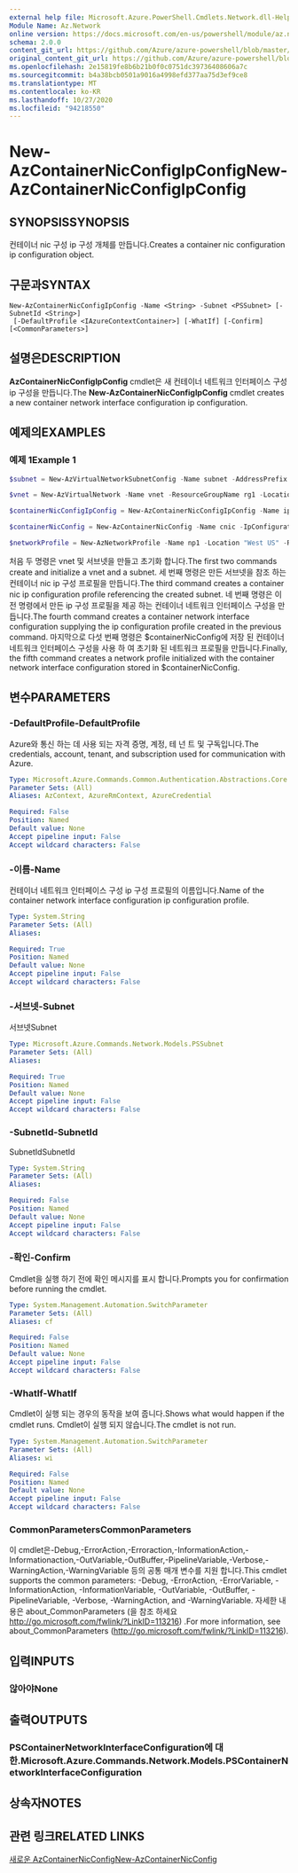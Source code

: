 ```yaml
---
external help file: Microsoft.Azure.PowerShell.Cmdlets.Network.dll-Help.xml
Module Name: Az.Network
online version: https://docs.microsoft.com/en-us/powershell/module/az.network/new-AzContainerNicconfigipconfig
schema: 2.0.0
content_git_url: https://github.com/Azure/azure-powershell/blob/master/src/Network/Network/help/New-AzContainerNicConfigIpConfig.md
original_content_git_url: https://github.com/Azure/azure-powershell/blob/master/src/Network/Network/help/New-AzContainerNicConfigIpConfig.md
ms.openlocfilehash: 2e15819fe8b6b21b0f0c0751dc39736408606a7c
ms.sourcegitcommit: b4a38bcb0501a9016a4998efd377aa75d3ef9ce8
ms.translationtype: MT
ms.contentlocale: ko-KR
ms.lasthandoff: 10/27/2020
ms.locfileid: "94218550"
---
```

# <span data-ttu-id="f7db8-101">New-AzContainerNicConfigIpConfig</span><span class="sxs-lookup"><span data-stu-id="f7db8-101">New-AzContainerNicConfigIpConfig</span></span>

## <span data-ttu-id="f7db8-102">SYNOPSIS</span><span class="sxs-lookup"><span data-stu-id="f7db8-102">SYNOPSIS</span></span>
<span data-ttu-id="f7db8-103">컨테이너 nic 구성 ip 구성 개체를 만듭니다.</span><span class="sxs-lookup"><span data-stu-id="f7db8-103">Creates a container nic configuration ip configuration object.</span></span>

## <span data-ttu-id="f7db8-104">구문과</span><span class="sxs-lookup"><span data-stu-id="f7db8-104">SYNTAX</span></span>

```
New-AzContainerNicConfigIpConfig -Name <String> -Subnet <PSSubnet> [-SubnetId <String>]
 [-DefaultProfile <IAzureContextContainer>] [-WhatIf] [-Confirm] [<CommonParameters>]
```

## <span data-ttu-id="f7db8-105">설명은</span><span class="sxs-lookup"><span data-stu-id="f7db8-105">DESCRIPTION</span></span>
<span data-ttu-id="f7db8-106">**AzContainerNicConfigIpConfig** cmdlet은 새 컨테이너 네트워크 인터페이스 구성 ip 구성을 만듭니다.</span><span class="sxs-lookup"><span data-stu-id="f7db8-106">The **New-AzContainerNicConfigIpConfig** cmdlet creates a new container network interface configuration ip configuration.</span></span> 

## <span data-ttu-id="f7db8-107">예제의</span><span class="sxs-lookup"><span data-stu-id="f7db8-107">EXAMPLES</span></span>

### <span data-ttu-id="f7db8-108">예제 1</span><span class="sxs-lookup"><span data-stu-id="f7db8-108">Example 1</span></span>
```powershell
$subnet = New-AzVirtualNetworkSubnetConfig -Name subnet -AddressPrefix 10.0.1.0/24

$vnet = New-AzVirtualNetwork -Name vnet -ResourceGroupName rg1 -Location "West US" -AddressPrefix 10.0.0.0/16 -Subnet $subnet

$containerNicConfigIpConfig = New-AzContainerNicConfigIpConfig -Name ipconfigprofile1 -Subnet $vnet.Subnets[0]

$containerNicConfig = New-AzContainerNicConfig -Name cnic -IpConfiguration containerNicConfigIpConfig

$networkProfile = New-AzNetworkProfile -Name np1 -Location "West US" -ResourceGroupName rg1 -ContainerNetworkInterfaceConfiguration $containerNicConfig
```

<span data-ttu-id="f7db8-109">처음 두 명령은 vnet 및 서브넷을 만들고 초기화 합니다.</span><span class="sxs-lookup"><span data-stu-id="f7db8-109">The first two commands create and initialize a vnet and a subnet.</span></span> <span data-ttu-id="f7db8-110">세 번째 명령은 만든 서브넷을 참조 하는 컨테이너 nic ip 구성 프로필을 만듭니다.</span><span class="sxs-lookup"><span data-stu-id="f7db8-110">The third command creates a container nic ip configuration profile referencing the created subnet.</span></span> <span data-ttu-id="f7db8-111">네 번째 명령은 이전 명령에서 만든 ip 구성 프로필을 제공 하는 컨테이너 네트워크 인터페이스 구성을 만듭니다.</span><span class="sxs-lookup"><span data-stu-id="f7db8-111">The fourth command creates a container network interface configuration supplying the ip configuration profile created in the previous command.</span></span> <span data-ttu-id="f7db8-112">마지막으로 다섯 번째 명령은 $containerNicConfig에 저장 된 컨테이너 네트워크 인터페이스 구성을 사용 하 여 초기화 된 네트워크 프로필을 만듭니다.</span><span class="sxs-lookup"><span data-stu-id="f7db8-112">Finally, the fifth command creates a network profile initialized with the container network interface configuration stored in $containerNicConfig.</span></span>

## <span data-ttu-id="f7db8-113">변수</span><span class="sxs-lookup"><span data-stu-id="f7db8-113">PARAMETERS</span></span>

### <span data-ttu-id="f7db8-114">-DefaultProfile</span><span class="sxs-lookup"><span data-stu-id="f7db8-114">-DefaultProfile</span></span>
<span data-ttu-id="f7db8-115">Azure와 통신 하는 데 사용 되는 자격 증명, 계정, 테 넌 트 및 구독입니다.</span><span class="sxs-lookup"><span data-stu-id="f7db8-115">The credentials, account, tenant, and subscription used for communication with Azure.</span></span>

```yaml
Type: Microsoft.Azure.Commands.Common.Authentication.Abstractions.Core.IAzureContextContainer
Parameter Sets: (All)
Aliases: AzContext, AzureRmContext, AzureCredential

Required: False
Position: Named
Default value: None
Accept pipeline input: False
Accept wildcard characters: False
```

### <span data-ttu-id="f7db8-116">-이름</span><span class="sxs-lookup"><span data-stu-id="f7db8-116">-Name</span></span>
<span data-ttu-id="f7db8-117">컨테이너 네트워크 인터페이스 구성 ip 구성 프로필의 이름입니다.</span><span class="sxs-lookup"><span data-stu-id="f7db8-117">Name of the container network interface configuration ip configuration profile.</span></span>

```yaml
Type: System.String
Parameter Sets: (All)
Aliases:

Required: True
Position: Named
Default value: None
Accept pipeline input: False
Accept wildcard characters: False
```

### <span data-ttu-id="f7db8-118">-서브넷</span><span class="sxs-lookup"><span data-stu-id="f7db8-118">-Subnet</span></span>
<span data-ttu-id="f7db8-119">서브넷</span><span class="sxs-lookup"><span data-stu-id="f7db8-119">Subnet</span></span>

```yaml
Type: Microsoft.Azure.Commands.Network.Models.PSSubnet
Parameter Sets: (All)
Aliases:

Required: True
Position: Named
Default value: None
Accept pipeline input: False
Accept wildcard characters: False
```

### <span data-ttu-id="f7db8-120">-SubnetId</span><span class="sxs-lookup"><span data-stu-id="f7db8-120">-SubnetId</span></span>
<span data-ttu-id="f7db8-121">SubnetId</span><span class="sxs-lookup"><span data-stu-id="f7db8-121">SubnetId</span></span>

```yaml
Type: System.String
Parameter Sets: (All)
Aliases:

Required: False
Position: Named
Default value: None
Accept pipeline input: False
Accept wildcard characters: False
```

### <span data-ttu-id="f7db8-122">-확인</span><span class="sxs-lookup"><span data-stu-id="f7db8-122">-Confirm</span></span>
<span data-ttu-id="f7db8-123">Cmdlet을 실행 하기 전에 확인 메시지를 표시 합니다.</span><span class="sxs-lookup"><span data-stu-id="f7db8-123">Prompts you for confirmation before running the cmdlet.</span></span>

```yaml
Type: System.Management.Automation.SwitchParameter
Parameter Sets: (All)
Aliases: cf

Required: False
Position: Named
Default value: None
Accept pipeline input: False
Accept wildcard characters: False
```

### <span data-ttu-id="f7db8-124">-WhatIf</span><span class="sxs-lookup"><span data-stu-id="f7db8-124">-WhatIf</span></span>
<span data-ttu-id="f7db8-125">Cmdlet이 실행 되는 경우의 동작을 보여 줍니다.</span><span class="sxs-lookup"><span data-stu-id="f7db8-125">Shows what would happen if the cmdlet runs.</span></span>
<span data-ttu-id="f7db8-126">Cmdlet이 실행 되지 않습니다.</span><span class="sxs-lookup"><span data-stu-id="f7db8-126">The cmdlet is not run.</span></span>

```yaml
Type: System.Management.Automation.SwitchParameter
Parameter Sets: (All)
Aliases: wi

Required: False
Position: Named
Default value: None
Accept pipeline input: False
Accept wildcard characters: False
```

### <span data-ttu-id="f7db8-127">CommonParameters</span><span class="sxs-lookup"><span data-stu-id="f7db8-127">CommonParameters</span></span>
<span data-ttu-id="f7db8-128">이 cmdlet은-Debug,-ErrorAction,-Erroraction,-InformationAction,-Informationaction,-OutVariable,-OutBuffer,-PipelineVariable,-Verbose,-WarningAction,-WarningVariable 등의 공통 매개 변수를 지원 합니다.</span><span class="sxs-lookup"><span data-stu-id="f7db8-128">This cmdlet supports the common parameters: -Debug, -ErrorAction, -ErrorVariable, -InformationAction, -InformationVariable, -OutVariable, -OutBuffer, -PipelineVariable, -Verbose, -WarningAction, and -WarningVariable.</span></span> <span data-ttu-id="f7db8-129">자세한 내용은 about_CommonParameters (을 참조 하세요 http://go.microsoft.com/fwlink/?LinkID=113216) .</span><span class="sxs-lookup"><span data-stu-id="f7db8-129">For more information, see about_CommonParameters (http://go.microsoft.com/fwlink/?LinkID=113216).</span></span>

## <span data-ttu-id="f7db8-130">입력</span><span class="sxs-lookup"><span data-stu-id="f7db8-130">INPUTS</span></span>

### <span data-ttu-id="f7db8-131">않아야</span><span class="sxs-lookup"><span data-stu-id="f7db8-131">None</span></span>

## <span data-ttu-id="f7db8-132">출력</span><span class="sxs-lookup"><span data-stu-id="f7db8-132">OUTPUTS</span></span>

### <span data-ttu-id="f7db8-133">PSContainerNetworkInterfaceConfiguration에 대 한.</span><span class="sxs-lookup"><span data-stu-id="f7db8-133">Microsoft.Azure.Commands.Network.Models.PSContainerNetworkInterfaceConfiguration</span></span>

## <span data-ttu-id="f7db8-134">상속자</span><span class="sxs-lookup"><span data-stu-id="f7db8-134">NOTES</span></span>

## <span data-ttu-id="f7db8-135">관련 링크</span><span class="sxs-lookup"><span data-stu-id="f7db8-135">RELATED LINKS</span></span>

[<span data-ttu-id="f7db8-136">새로운 AzContainerNicConfig</span><span class="sxs-lookup"><span data-stu-id="f7db8-136">New-AzContainerNicConfig</span></span>](./New-AzContainerNicConfig.md)
